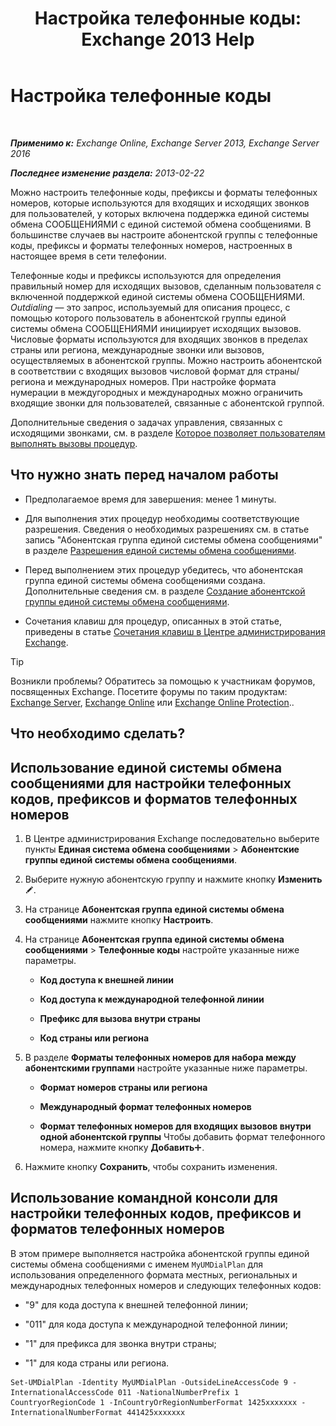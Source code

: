﻿---
title: 'Настройка телефонные коды: Exchange 2013 Help'
TOCTitle: Настройка телефонные коды
ms:assetid: e5b5efee-b734-4f70-8357-11be07b23bd0
ms:mtpsurl: https://technet.microsoft.com/ru-ru/library/Bb124992(v=EXCHG.150)
ms:contentKeyID: 51408102
ms.date: 05/22/2018
mtps_version: v=EXCHG.150
ms.translationtype: MT
---

# Настройка телефонные коды

 

_**Применимо к:** Exchange Online, Exchange Server 2013, Exchange Server 2016_

_**Последнее изменение раздела:** 2013-02-22_

Можно настроить телефонные коды, префиксы и форматы телефонных номеров, которые используются для входящих и исходящих звонков для пользователей, у которых включена поддержка единой системы обмена СООБЩЕНИЯМИ с единой системой обмена сообщениями. В большинстве случаев вы настроите абонентской группы с телефонные коды, префиксы и форматы телефонных номеров, настроенных в настоящее время в сети телефонии.

Телефонные коды и префиксы используются для определения правильный номер для исходящих вызовов, сделанным пользователя с включенной поддержкой единой системы обмена СООБЩЕНИЯМИ. *Outdialing* — это запрос, используемый для описания процесс, с помощью которого пользователь в абонентской группы единой системы обмена СООБЩЕНИЯМИ инициирует исходящих вызовов. Числовые форматы используются для входящих звонков в пределах страны или региона, международные звонки или вызовов, осуществляемых в абонентской группы. Можно настроить абонентской в соответствии с входящих вызовов числовой формат для страны/региона и международных номеров. При настройке формата нумерации в междугородных и международных можно ограничить входящие звонки для пользователей, связанные с абонентской группой.

Дополнительные сведения о задачах управления, связанных с исходящими звонками, см. в разделе [Которое позволяет пользователям выполнять вызовы процедур](allowing-users-to-make-calls-procedures-exchange-2013-help.md).

## Что нужно знать перед началом работы

  - Предполагаемое время для завершения: менее 1 минуты.

  - Для выполнения этих процедур необходимы соответствующие разрешения. Сведения о необходимых разрешениях см. в статье запись "Абонентская группа единой системы обмена сообщениями" в разделе [Разрешения единой системы обмена сообщениями](unified-messaging-permissions-exchange-2013-help.md).

  - Перед выполнением этих процедур убедитесь, что абонентская группа единой системы обмена сообщениями создана. Дополнительные сведения см. в разделе [Создание абонентской группы единой системы обмена сообщениями](https://docs.microsoft.com/ru-ru/exchange/voice-mail-unified-messaging/connect-voice-mail-system/create-um-dial-plan).

  - Сочетания клавиш для процедур, описанных в этой статье, приведены в статье [Сочетания клавиш в Центре администрирования Exchange](keyboard-shortcuts-in-the-exchange-admin-center-exchange-online-protection-help.md).

> [!TIP]  
> Возникли проблемы? Обратитесь за помощью к участникам форумов, посвященных Exchange. Посетите форумы по таким продуктам: <a href="https://go.microsoft.com/fwlink/p/?linkid=60612">Exchange Server</a>, <a href="https://go.microsoft.com/fwlink/p/?linkid=267542">Exchange Online</a> или <a href="https://go.microsoft.com/fwlink/p/?linkid=285351">Exchange Online Protection</a>..


## Что необходимо сделать?

## Использование единой системы обмена сообщениями для настройки телефонных кодов, префиксов и форматов телефонных номеров

1.  В Центре администрирования Exchange последовательно выберите пункты **Единая система обмена сообщениями** \> **Абонентские группы единой системы обмена сообщениями**.

2.  Выберите нужную абонентскую группу и нажмите кнопку **Изменить**![Значок редактирования](images/Bb124582.6f53ccb2-1f13-4c02-bea0-30690e6ea71d(EXCHG.150).gif "Значок редактирования").

3.  На странице **Абонентская группа единой системы обмена сообщениями** нажмите кнопку **Настроить**.

4.  На странице **Абонентская группа единой системы обмена сообщениями** \> **Телефонные коды** настройте указанные ниже параметры.
    
      - **Код доступа к внешней линии**
    
      - **Код доступа к международной телефонной линии**
    
      - **Префикс для вызова внутри страны**
    
      - **Код страны или региона**

5.  В разделе **Форматы телефонных номеров для набора между абонентскими группами** настройте указанные ниже параметры.
    
      - **Формат номеров страны или региона**
    
      - **Международный формат телефонных номеров**
    
      - **Формат телефонных номеров для входящих вызовов внутри одной абонентской группы** Чтобы добавить формат телефонного номера, нажмите кнопку **Добавить**![Значок добавления](images/JJ218640.c1e75329-d6d7-4073-a27d-498590bbb558(EXCHG.150).gif "Значок добавления").

6.  Нажмите кнопку **Сохранить**, чтобы сохранить изменения.

## Использование командной консоли для настройки телефонных кодов, префиксов и форматов телефонных номеров

В этом примере выполняется настройка абонентской группы единой системы обмена сообщениями с именем `MyUMDialPlan` для использования определенного формата местных, региональных и международных телефонных номеров и следующих телефонных кодов:

  - "9" для кода доступа к внешней телефонной линии;

  - "011" для кода доступа к международной телефонной линии;

  - "1" для префикса для звонка внутри страны;

  - "1" для кода страны или региона.

<!-- end list -->

    Set-UMDialPlan -Identity MyUMDialPlan -OutsideLineAccessCode 9 -InternationalAccessCode 011 -NationalNumberPrefix 1 CountryorRegionCode 1 -InCountryOrRegionNumberFormat 1425xxxxxxx -InternationalNumberFormat 441425xxxxxxx

